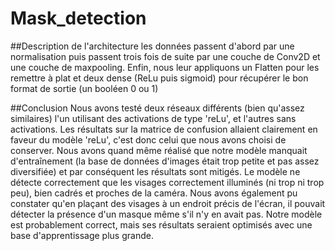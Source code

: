 # Mask_detection









##Description de l'architecture
les données passent d'abord par une normalisation puis passent trois fois de suite par une couche de Conv2D et une couche de maxpooling. Enfin, nous leur appliquons un Flatten pour les remettre à plat et deux dense (ReLu puis sigmoid) pour récupérer le bon format de sortie (un booléen 0 ou 1)



##Conclusion
Nous avons testé deux réseaux différents (bien qu'assez similaires) l'un utilisant des activations de type 'reLu', et l'autres sans activations. Les résultats sur la matrice de confusion allaient clairement en faveur du modèle 'reLu', c'est donc celui que nous avons choisi de conserver.
Nous avons quand même réalisé que notre modèle manquait d'entraînement (la base de données d'images était trop petite et pas assez diversifiée) et par conséquent les résultats sont mitigés. Le modèle ne détecte correctement que les visages correctement illuminés (ni trop ni trop peu), bien cadrés et proches de la caméra. Nous avons également pu constater qu'en plaçant des visages à un endroit précis de l'écran, il pouvait détecter la présence d'un masque même s'il n'y en avait pas.
Notre modèle est probablement correct, mais ses résultats seraient optimisés avec une base d'apprentissage plus grande.
